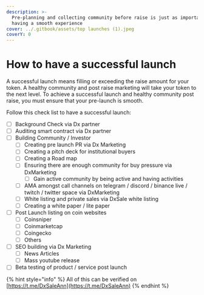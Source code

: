 ```yaml
---
description: >-
  Pre-planning and collecting community before raise is just as important as
  having a smooth experience
cover: ../.gitbook/assets/top launches (1).jpeg
coverY: 0
---
```


# How to have a successful launch

A successful launch means filling or exceeding the raise amount for your token. A healthy community and post raise marketing will take your token to the next level. To achieve a successful launch and healthy community post raise, you must ensure that your pre-launch is smooth.

Follow this check list to have a successful launch:

* [ ] Background Check via Dx partner
* [ ] Auditing smart contract via Dx partner
* [ ] Building Community / Investor&#x20;
  * [ ] Creating pre launch PR via Dx Marketing
  * [ ] Creating a pitch deck for institutional buyers
  * [ ] Creating a Road map
  * [ ] Ensuring there are enough community for buy pressure via DxMarketing
    * [ ] Gain active community by being active and having activities
  * [ ] AMA amongst call channels on telegram / discord / binance live / twitch / twitter space via DxMarketing
  * [ ] White listing and private sales via DxSale white listing
  * [ ] Creating a white paper / lite paper
* [ ] Post Launch listing on coin websites
  * [ ] Coinsniper
  * [ ] Coinmarketcap
  * [ ] Coingecko
  * [ ] Others
* [ ] SEO building via Dx Marketing
  * [ ] News Articles
  * [ ] Mass youtube release
* [ ] Beta testing of product / service post launch

{% hint style="info" %}
All of this can be verified on [https://t.me/DxSaleAnn](https://t.me/DxSaleAnn)
{% endhint %}



